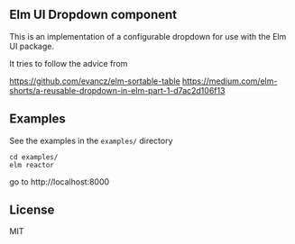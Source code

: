## Elm UI Dropdown component

This is an implementation of a configurable dropdown for use with the Elm UI package.

It tries to follow the advice from 

https://github.com/evancz/elm-sortable-table
https://medium.com/elm-shorts/a-reusable-dropdown-in-elm-part-1-d7ac2d106f13


## Examples

See the examples in the `examples/` directory

```
cd examples/
elm reactor
```

go to http://localhost:8000

## License

MIT
